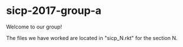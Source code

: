 # sicp-2017-group-a

Welcome to our group!

The files we have worked are located in "sicp_N.rkt" for the section N.
